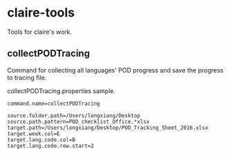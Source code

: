 # claire-tools
Tools for claire's work.

## collectPODTracing
Command for collecting all languages' POD progress and save the progress to tracing file.

collectPODTracing.properties sample.
```
command.name=collectPODTracing

source.folder.path=/Users/longxiang/Desktop
source.path.pattern=POD_checklist_Office.*xlsx
target.path=/Users/longxiang/Desktop/POD_Tracking_Sheet_2016.xlsx
target.week.col=E
target.lang.code.col=B
target.lang.code.row.start=2
```
